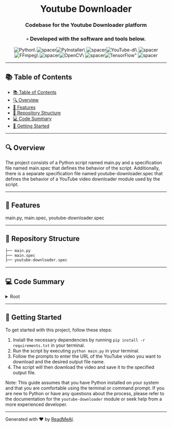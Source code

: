 
  <div align="center">
  <h1 align="center">Youtube Downloader</h1>
  <h3>Codebase for the Youtube Downloader platform</h3>
  <h3>◦ Developed with the software and tools below.</h3>
  <p align="center"><img src="https://img.shields.io/badge/-Python-004E89?logo=Python&style=flat-square" alt='Python\' />
<img src="https://via.placeholder.com/1/0000/00000000" alt="spacer" /><img src="https://img.shields.io/badge/-PyInstaller-004E89?logo=PyInstaller&style=flat-square" alt='PyInstaller\' />
<img src="https://via.placeholder.com/1/0000/00000000" alt="spacer" /><img src="https://img.shields.io/badge/-YouTube%20dl-004E89?logo=YouTube%20dl&style=flat-square" alt='YouTube-dl\' />
<img src="https://via.placeholder.com/1/0000/00000000" alt="spacer" /><img src="https://img.shields.io/badge/-FFmpeg-004E89?logo=FFmpeg&style=flat-square" alt='FFmpeg\' />
<img src="https://via.placeholder.com/1/0000/00000000" alt="spacer" /><img src="https://img.shields.io/badge/-OpenCV-004E89?logo=OpenCV&style=flat-square" alt='OpenCV\' />
<img src="https://via.placeholder.com/1/0000/00000000" alt="spacer" /><img src="https://img.shields.io/badge/-TensorFlow-004E89?logo=TensorFlow&style=flat-square" alt='TensorFlow"' />
<img src="https://via.placeholder.com/1/0000/00000000" alt="spacer" />
  </p>
  </div>
  
  ---
  ## 📚 Table of Contents
  - [📚 Table of Contents](#-table-of-contents)
  - [🔍 Overview](#-overview)
  - [🌟 Features](#-features)
  - [📁 Repository Structure](#-repository-structure)
  - [💻 Code Summary](#-code-summary)
  - [🚀 Getting Started](#-getting-started)
  
  ---
  
  
  ## 🔍 Overview

 The project consists of a Python script named main.py and a specification file named main.spec that defines the behavior of the script. Additionally, there is a separate specification file named youtube-downloader.spec that defines the behavior of a YouTube video downloader module used by the script.

---

## 🌟 Features

 main.py, main.spec, youtube-downloader.spec

---

## 📁 Repository Structure

```sh
├── main.py
├── main.spec
├── youtube-downloader.spec

```

---

## 💻 Code Summary

<details><summary>Root</summary>

| File | Summary |
| ---- | ------- |
| main.py |  The code is a Python script that allows the user to download videos from a YouTube channel by providing a search query, retrieving the channel ID, and then downloading the video URLs from the XML feed of the channel. The script then uses Pytube to download the highest resolution video from each URL to a specified file path. |

</details>

---

## 🚀 Getting Started

 To get started with this project, follow these steps:<br>
1. Install the necessary dependencies by running `pip install -r requirements.txt` in your terminal.
2. Run the script by executing `python main.py` in your terminal.
3. Follow the prompts to enter the URL of the YouTube video you want to download and the desired output file name.
4. The script will then download the video and save it to the specified output file.

Note: This guide assumes that you have Python installed on your system and that you are comfortable using the terminal or command prompt. If you are new to Python or have any questions about the process, please refer to the documentation for the `youtube-downloader` module or seek help from a more experienced developer.

---

Generated with ❤️ by [ReadMeAI](https://www.readmeai.co/).
